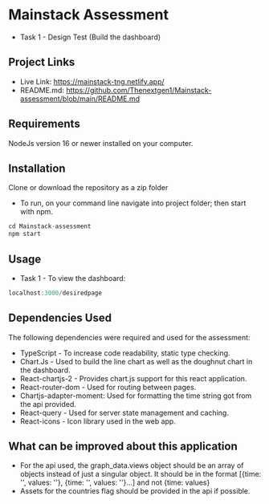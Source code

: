 # Mainstack Assessment

* Task 1 - Design Test (Build the dashboard)

## Project Links

* Live Link: <https://mainstack-tng.netlify.app/>
* README.md: <https://github.com/Thenextgen1/Mainstack-assessment/blob/main/README.md>

## Requirements

NodeJs version 16 or newer installed on your computer.

## Installation

Clone or download the repository as a zip folder

* To run, on your command line navigate into project folder; then start with npm.

```JavaScript
cd Mainstack-assessment
npm start
```

## Usage

* Task 1 - To view the dashboard:

```JavaScript
localhost:3000/desiredpage
```

## Dependencies Used

The following dependencies were required and used for the assessment:

* TypeScript - To increase code readability, static type checking.
* Chart.Js - Used to build the line chart as well as the doughnut chart in the dashboard.
* React-chartjs-2 - Provides chart.js support for this react application.
* React-router-dom - Used for routing between pages.
* Chartjs-adapter-moment: Used for formatting the time string got from the api provided.
* React-query - Used for server state management and caching.
* React-icons - Icon library used in the web app.

## What can be improved about this application

* For the api used, the graph_data.views object should be an array of objects instead of just a singular object.
It should be in the format [{time: '', values: ''}, {time: '', values: ''}...] and not {time: values}
* Assets for the countries flag should be provided in the api if possible.
